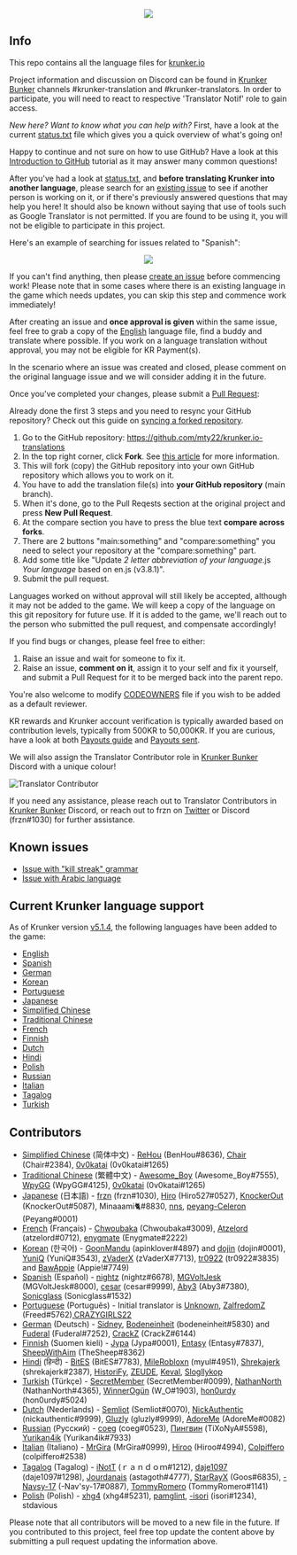 <div align="center">
<a href="https://krunker.io" target="_blank"><img src="https://c8.idle.host/img/Translation_Projekt.png"></a>
<br>
</div>


Info
------

This repo contains all the language files for [krunker.io](https://krunker.io)

Project information and discussion on Discord can be found in [Krunker Bunker](https://discord.gg/krunker) channels #krunker-translation and #krunker-translators. In order to participate, you will need to react to respective 'Translator Notif' role to gain access.

*New here? Want to know what you can help with?* First, have a look at the current [status.txt](https://raw.githubusercontent.com/mty22/krunker.io-translations/main/status.txt) file which gives you a quick overview of what's going on!

Happy to continue and not sure on how to use GitHub? Have a look at this [Introduction to GitHub](https://lab.github.com/githubtraining/introduction-to-github) tutorial as it may answer many common questions!

After you've had a look at [status.txt](https://raw.githubusercontent.com/mty22/krunker.io-translations/main/status.txt), and **before translating Krunker into another language**, please search for an [existing issue](https://github.com/mty22/krunker.io-translations/issues) to see if another person is working on it, or if there's previously answered questions that may help you here! It should also be known without saying that use of tools such as Google Translator is not permitted. If you are found to be using it, you will not be eligible to participate in this project.

Here's an example of searching for issues related to "Spanish":

<div align="center">
<a href="https://github.com/mty22/krunker.io-translations/issues?q=Spanish" target="_blank"><img src="https://c8.idle.host/img/github-search-feature.jpg"></a>
<br>
</div>

If you can't find anything, then please [create an issue](https://github.com/mty22/krunker.io-translations/issues/new) before commencing work! Please note that in some cases where there is an existing language in the game which needs updates, you can skip this step and commence work immediately!

After creating an issue and **once approval is given** within the same issue, feel free to grab a copy of the [English](https://github.com/mty22/krunker.io-translations/blob/main/en.js) language file, find a buddy and translate where possible. If you work on a language translation without approval, you may not be eligible for KR Payment(s).

In the scenario where an issue was created and closed, please comment on the original language issue and we will consider adding it in the future.

Once you've completed your changes, please submit a [Pull Request](https://docs.github.com/en/github/collaborating-with-issues-and-pull-requests/creating-a-pull-request-from-a-fork):

Already done the first 3 steps and you need to resync your GitHub repository? Check out this guide on [syncing a forked repository](https://docs.github.com/en/github/collaborating-with-issues-and-pull-requests/syncing-a-fork).

1. Go to the GitHub repository: https://github.com/mty22/krunker.io-translations
2. In the top right corner, click **Fork**. See [this article](https://docs.github.com/en/github/getting-started-with-github/fork-a-repo) for more information.
3. This will fork (copy) the GitHub repository into your own GitHub repository which allows you to work on it.
4. You have to add the translation file(s) into **your GitHub repository** (main branch).
5. When it's done, go to the Pull Reqests section at the original project and press **New Pull Request**.
6. At the compare section you have to press the blue text **compare across forks**.
7. There are 2 buttons "main:something" and "compare:something" you need to select your repository at the "compare:something" part.
8. Add some title like "Update *2 letter abbreviation of your language*.js *Your language* based on en.js (v3.8.1)".
9. Submit the pull request.

Languages worked on without approval will still likely be accepted, although it may not be added to the game. We will keep a copy of the language on this git repository for future use. If it is added to the game, we'll reach out to the person who submitted the pull request, and compensate accordingly!

If you find bugs or changes, please feel free to either:

 1) Raise an issue and wait for someone to fix it.
 2) Raise an issue, **comment on it**, assign it to your self and fix it yourself, and submit a Pull Request for it to be merged back into the parent repo.

You're also welcome to modify [CODEOWNERS](https://github.com/mty22/krunker.io-translations/blob/main/CODEOWNERS) file if you wish to be added as a default reviewer.

KR rewards and Krunker account verification is typically awarded based on contribution levels, typically from 500KR to 50,000KR. If you are curious, have a look at both [Payouts guide](https://github.com/mty22/krunker.io-translations/blob/main/kr_payment_guide.txt) and [Payouts sent](https://github.com/mty22/krunker.io-translations/blob/main/kr_payouts.csv).

We will also assign the Translator Contributor role in [Krunker Bunker](https://discord.gg/krunker) Discord with a unique colour!

![Translator Contributor](https://c8.idle.host/img/kb-translator-role-v2.png)

If you need any assistance, please reach out to Translator Contributors in [Krunker Bunker](https://discord.gg/krunker) Discord, or reach out to frzn on [Twitter](https://twitter.com/frznmatt) or Discord (frzn#1030) for further assistance.


Known issues
------
- [Issue with "kill streak" grammar](https://github.com/mty22/Krunker-Languages/issues/1)
- [Issue with Arabic language](https://github.com/mty22/krunker.io-translations/issues/2)

Current Krunker language support
------

As of Krunker version [v5.1.4](https://krunker.io/docs/versions.txt), the following languages have been added to the game:

- [English](https://github.com/mty22/krunker.io-translations/blob/main/en.js)
- [Spanish](https://github.com/mty22/krunker.io-translations/blob/main/es.js)
- [German](https://github.com/mty22/krunker.io-translations/blob/main/de.js)
- [Korean](https://github.com/mty22/krunker.io-translations/blob/main/kr.js)
- [Portuguese](https://github.com/mty22/krunker.io-translations/blob/main/pr.js)
- [Japanese](https://github.com/mty22/krunker.io-translations/blob/main/jp.js)
- [Simplified Chinese](https://github.com/mty22/krunker.io-translations/blob/main/zh.js)
- [Traditional Chinese](https://github.com/mty22/krunker.io-translations/blob/main/zhtr.js)
- [French](https://github.com/mty22/krunker.io-translations/blob/main/fr.js)
- [Finnish](https://github.com/mty22/krunker.io-translations/blob/main/fi.js)
- [Dutch](https://github.com/mty22/krunker.io-translations/blob/main/nl.js)
- [Hindi](https://github.com/mty22/krunker.io-translations/blob/main/hi.js)
- [Polish](https://github.com/mty22/krunker.io-translations/blob/main/pl.js)
- [Russian](https://github.com/mty22/krunker.io-translations/blob/main/ru.js)
- [Italian](https://github.com/mty22/krunker.io-translations/blob/main/it.js)
- [Tagalog](https://github.com/mty22/krunker.io-translations/blob/main/tg.js)
- [Turkish](https://github.com/mty22/krunker.io-translations/blob/main/tr.js)

Contributors
------
- [Simplified Chinese](https://github.com/mty22/krunker.io-translations/blob/main/zh.js) (简体中文) - [ReHou](https://krunker.io/social.html?p=profile&q=ReHou) (BenHou#8636), [Chair](https://krunker.io/social.html?p=profile&q=AnimeWeebTrash) (Chair#2384), [0v0katai](https://krunker.io/social.html?p=profile&q=0v0katai) (0v0katai#1265)
- [Traditional Chinese](https://github.com/mty22/krunker.io-translations/blob/main/zhtr.js) (繁體中文) - [Awesome_Boy](https://krunker.io/social.html?p=profile&q=Awesome_Boy) (Awesome_Boy#7555), [WpyGG](https://krunker.io/social.html?p=profile&q=WpyGG) (WpyGG#4125), [0v0katai](https://krunker.io/social.html?p=profile&q=0v0katai) (0v0katai#1265)
- [Japanese](https://github.com/mty22/krunker.io-translations/blob/main/jp.js) (日本語) - [frzn](https://krunker.io/social.html?p=frzn) (frzn#1030), [Hiro](https://krunker.io/social.html?p=Hiro527) (Hiro527#0527), [KnockerOut](https://krunker.io/social.html?p=profile&q=KnockerOut) (KnockerOut#5087), Minaaami🐈#8830, [nns](https://krunker.io/social.html?p=profile&q=nns__Twitch), [peyang-Celeron](https://krunker.io/social.html?p=peyang) (Peyang#0001)
- [French](https://github.com/mty22/krunker.io-translations/blob/main/fr.js) (Français) - [Chwoubaka](https://krunker.io/social.html?p=Chwoubaka) (Chwoubaka#3009), [Atzelord](https://krunker.io/social.html?p=profile&q=Atzelord) (atzelord#0712), [enygmate](https://krunker.io/social.html?p=enygmate) (Enygmate#2222)
- [Korean](https://github.com/mty22/krunker.io-translations/blob/main/kr.js) (한국어) - [GoonMandu](https://krunker.io/social.html?p=GoonMandu) (apinklover#4897) and [dojin](https://krunker.io/social.html?p=profile&q=dojin.) (dojin#0001), [YuniQ](https://krunker.io/social.html?p=profile&q=YuniQ) (YuniQ#3543), [zVaderX](https://krunker.io/social.html?p=profile&q=zVaderX) (zVaderX#7713), [tr0922](https://krunker.io/social.html?p=profile&q=tr0922) (tr0922#3835) and [BawAppie](https://krunker.io/social.html?p=profile&q=BawAppie) (Appie!#7749)
- [Spanish](https://github.com/mty22/krunker.io-translations/blob/main/es.js) (Español) - [nightz](https://krunker.io/social.html?p=profile&q=xlNightmare) (nightz#6678),  [MGVoltJesk](https://krunker.io/social.html?p=profile&q=MGVoltJesk) (MGVoltJesk#8000), [cesar](https://krunker.io/social.html?p=profile&q=AMOLAPIJA) (cesar#9999), [Aby3](https://krunker.io/social.html?p=profile&q=Aby3) (Aby3#7380), [Sonicglass](https://krunker.io/social.html?p=profile&q=Sonicglass) (Sonicglass#1532)
- [Portuguese](https://github.com/mty22/krunker.io-translations/blob/main/pr.js) (Português) - Initial translator is [Unknown](https://c8.idle.host/sadpepe.png), [ZalfredomZ](https://krunker.io/social.html?p=profile&q=ZalfredomZ) (Freed#5762),[CRAZYGIRLS22](https://github.com/CRAZYGIRLS22)
- [German](https://github.com/mty22/krunker.io-translations/blob/main/de.js) (Deutsch) - [Sidney](https://krunker.io/social.html?p=profile&q=Sidney), [Bodeneinheit](https://krunker.io/social.html?p=profile&q=Bodeneinheit) (bodeneinheit#5830) and [Fuderal](https://krunker.io/social.html?p=profile&q=zzzrobinzzz) (Fuderal#7252), [CrackZ](https://krunker.io/social.html?p=profile&q=CrackZ) (CrackZ#6144)
- [Finnish](https://github.com/mty22/krunker.io-translations/blob/main/fi.js) (Suomen kieli) - [Jypa](https://krunker.io/social.html?p=profile&q=Jypa) (Jypa#0001), [Entasy](https://krunker.io/social.html?p=profile&q=Entasy) (Entasy#7837), [SheepWithAim](https://krunker.io/social.html?p=profile&q=SheepWithAim) (TheSheep#8362)
- [Hindi](https://github.com/mty22/krunker.io-translations/blob/main/hi.js) (हिन्दी) - [BitES](https://krunker.io/social.html?p=profile&q=BitES) (BitES#7783), [MileRobloxn](https://krunker.io/social.html?p=profile&q=milethebot) (myul#4951), [Shrekajerk](https://krunker.io/social.html?p=profile&q=le_hem) (shrekajerk#2387), [HistoriFy](https://krunker.io/social.html?p=profile&q=HistoriFy), [ZEUDE](https://krunker.io/social.html?p=profile&q=zeude), [Keval](https://krunker.io/social.html?p=profile&q=TheDevKeval), [Slogllykop](https://krunker.io/social.html?p=profile&q=slogllykop)
- [Turkish](https://github.com/mty22/krunker.io-translations/blob/main/tr.js) (Türkçe) - [SecretMember](https://krunker.io/social.html?p=profile&q=SecretMember) (SecretMember#0099), [NathanNorth](https://krunker.io/social.html?p=profile&q=Axima) (NathanNorth#4365), [WinnerOgün](https://krunker.io/social.html?p=profile&q=Winner_Ogün) (W_O#1903), [hon0urdy](https://krunker.io/social.html?p=profile&q=onurongunnn) (hon0urdy#5024)
- [Dutch](https://github.com/mty22/krunker.io-translations/blob/main/fi.js) (Nederlands) - [Semliot](https://krunker.io/social.html?p=profile&q=Semliot) (Semliot#0070), [NickAuthentic](https://krunker.io/social.html?p=profile&q=NickAuthentic) (nickauthentic#9999), [Gluzly](https://krunker.io/social.html?p=profile&q=Gluzly) (gluzly#9999), [AdoreMe](https://krunker.io/social.html?p=profile&q=AdoreMe) (AdoreMe#0082)
- [Russian](https://github.com/mty22/krunker.io-translations/blob/main/ru.js) (Русский) - [coeg](https://krunker.io/social.html?p=profile&q=coeg%E2%A0%80%E2%A0%80) (coeg#0523), [Пингвин](https://krunker.io/social.html?p=profile&q=%D0%9F%D0%B8%D0%BD%D0%B3%D0%B2%D0%B8%D0%BD) (TiXoNyA#5598), [Yurikan4ik](https://krunker.io/social.html?p=profile&q=Yurikan4ik) (Yurikan4ik#7933)
- [Italian](https://github.com/mty22/krunker.io-translations/blob/main/it.js) (Italiano) - [MrGira](https://krunker.io/social.html?p=profile&q=MrGira) (MrGira#0999), [Hiroo](https://krunker.io/social.html?p=profile&q=Hiroo%2E) (Hiroo#4994), [Colpiffero](https://krunker.io/social.html?p=profile&q=colpiffero) (colpiffero#2538)
- [Tagalog](https://github.com/mty22/krunker.io-translations/blob/main/it.js) (Tagalog) - [iNotT](https://krunker.io/social.html?p=profile&q=iNotT) (ｒａｎｄｏｍ#1212), [daje1097](https://krunker.io/social.html?p=profile&q=daje1097) (daje1097#1298), [Jourdanais](https://krunker.io/social.html?p=profile&q=Jourdanais) (astagoth#4777), [StarRayX](https://krunker.io/social.html?p=profile&q=StarRayX) (Goos#6835), [-Navsy-17](https://krunker.io/social.html?p=profile&q=-Navsy-17) (-Nav'sy-17#0887), [TommyRomero](https://krunker.io/social.html?p=profile&q=TommyRomero) (TommyRomero#1141)
- [Polish](https://github.com/mty22/krunker.io-translations/blob/main/pl.js) (Polish) - [xhg4](https://krunker.io/social.html?p=profile&q=xhg4) (xhg4#5231), [pamglint](https://krunker.io/social.html?p=profile&q=pamglint), [-isori](https://krunker.io/social.html?p=profile&q=-Isori) (isori#1234), stdavious

Please note that all contributors will be moved to a new file in the future. If you contributed to this project, feel free top update the content above by submitting a pull request updating the information above.

